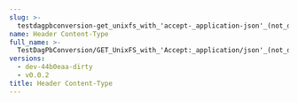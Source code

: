 ```yaml
---
slug: >-
  testdagpbconversion-get_unixfs_with_'accept-_application-json'_(not_dag-json)_is_no-op_(no_conversion)-header_content-type
name: Header Content-Type
full_name: >-
  TestDagPbConversion/GET_UnixFS_with_'Accept:_application/json'_(not_dag-json)_is_no-op_(no_conversion)/Header_Content-Type
versions:
  - dev-44b0eaa-dirty
  - v0.0.2
title: Header Content-Type
---
```


